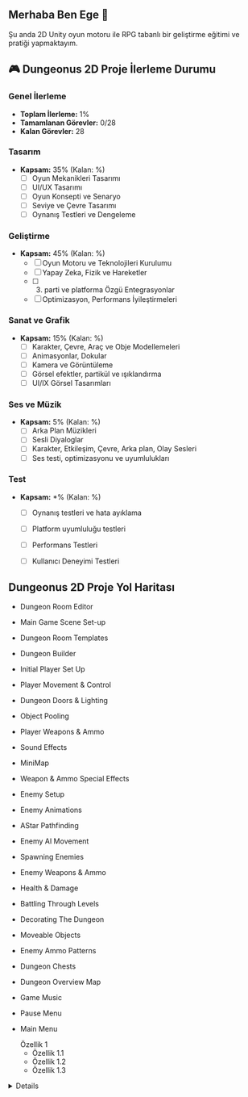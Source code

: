 ## Merhaba Ben Ege  👋

Şu anda 2D Unity oyun motoru ile RPG tabanlı bir geliştirme eğitimi ve pratiği yapmaktayım.




## 🎮 Dungeonus 2D Proje İlerleme Durumu 

### Genel İlerleme
- **Toplam İlerleme:** 1%
- **Tamamlanan Görevler:** 0/28
- **Kalan Görevler:** 28

### Tasarım

- **Kapsam:** 35% (Kalan: %)
  - [ ] Oyun Mekanikleri Tasarımı
  - [ ] UI/UX Tasarımı
  - [ ] Oyun Konsepti ve Senaryo
  - [ ] Seviye ve Çevre Tasarımı
  - [ ] Oynanış Testleri ve Dengeleme

### Geliştirme
- **Kapsam:** 45%  (Kalan: %)
  - [ ] Oyun Motoru ve Teknolojileri Kurulumu
  - [ ] Yapay Zeka, Fizik ve Hareketler
  - [ ] 3. parti ve platforma Özgü Entegrasyonlar
  - [ ] Optimizasyon, Performans İyileştirmeleri

### Sanat ve Grafik
- **Kapsam:** 15%  (Kalan: %)
  - [ ] Karakter, Çevre, Araç ve Obje Modellemeleri
  - [ ] Animasyonlar, Dokular 
  - [ ] Kamera ve Görüntüleme
  - [ ] Görsel efektler, partikül ve ışıklandırma
  - [ ] UI/IX Görsel Tasarımları

### Ses ve Müzik
- **Kapsam:** 5% (Kalan: %)
  - [ ] Arka Plan Müzikleri
  - [ ] Sesli Diyaloglar
  - [ ] Karakter, Etkileşim, Çevre, Arka plan, Olay Sesleri
  - [ ] Ses testi, optimizasyonu ve uyumlulukları

### Test
- **Kapsam:** *% (Kalan: %)
  - [ ] Oynanış testleri ve hata ayıklama
  - [ ] Platform uyumluluğu testleri
  - [ ] Performans Testleri
  - [ ] Kullanıcı Deneyimi Testleri


## Dungeonus 2D Proje Yol Haritası

- Dungeon Room Editor

- Main Game Scene Set-up

- Dungeon Room Templates

- Dungeon Builder

- Initial Player Set Up

- Player Movement & Control

- Dungeon Doors & Lighting

- Object Pooling

- Player Weapons & Ammo

- Sound Effects

- MiniMap

- Weapon & Ammo Special Effects

- Enemy Setup

- Enemy Animations

- AStar Pathfinding

- Enemy AI Movement

- Spawning Enemies

- Enemy Weapons & Ammo

- Health & Damage

- Battling Through Levels

- Decorating The Dungeon

- Moveable Objects

- Enemy Ammo Patterns

- Dungeon Chests

- Dungeon Overview Map

- Game Music

- Pause Menu

- Main Menu


  <summary>Özellik 1</summary>
  <ul>
    <li>Özellik 1.1</li>
    <li>Özellik 1.2</li>
    <li>Özellik 1.3</li>
  </ul>


<details>
Özellik 2</summary>
  <ul>
    <li>Özellik 2.1</li>
    <li>Özellik 2.2</li>
    <li>Özellik 2.3</li>
  </ul>
</details>

